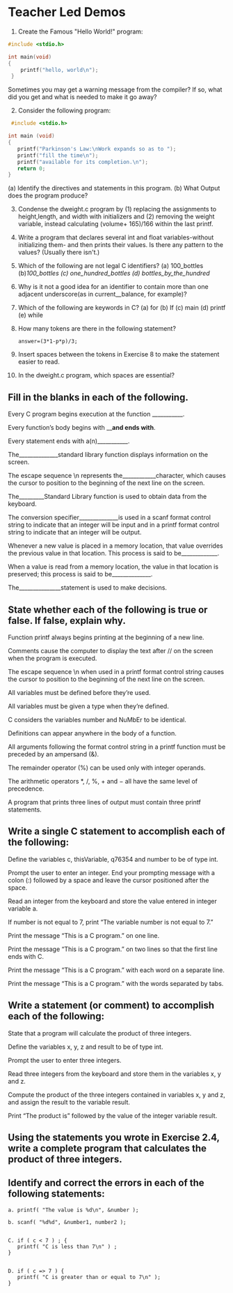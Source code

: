 # Teacher Led Demos

1. Create the Famous "Hello World!" program:
```C
#include <stdio.h>

int main(void)
{
	printf("hello, world\n");
 }
```
Sometimes you may get a warning message from the compiler? If so, what did you get and what is needed to make it go away?

2.  Consider the following program:
 ```C
  #include <stdio.h>

int main (void)
{
	printf("Parkinson's Law:\nWork expands so as to ");
	printf("fill the time\n");
	printf("available for its completion.\n");
	return 0;
}
 ```

(a) Identify the directives and statements in this program.
(b) What Output does the program produce?

3. Condense the dweight.c program by (1) replacing the assignments to height,length, and width with 
  initializers and (2) removing the weight variable, instead calculating (volume+ 165)/166 within the last printf.
  
4. Write a program that declares several int and float variables-without initializing them- and then prints their values. Is there any pattern to the values? (Usually there isn't.)

5.  Which of the following are not legal C identifiers?
  (a) 100_bottles
  (b)_100_bottles
  (c) one_hundred_bottles
  (d) bottles_by_the_hundred_
  
 6. Why is it not a good idea for an identifier to contain more than one adjacent underscore(as in current__balance, for example)?
 7. Which of the following are keywords in C?
    (a) for
    (b) If
    (c) main
    (d) printf
    (e) while
 8. How many tokens are there in the following statement?
    ```
    answer=(3*1-p*p)/3;
    ```
9. Insert spaces between the tokens in Exercise 8 to make the statement easier to read.
10. In the dweight.c program, which spaces are essential?

## Fill in the blanks in each of the following.

Every C program begins execution at the function ___________.

Every function’s body begins with ____________and ends with__________.

Every statement ends with a(n)___________.

The______________standard library function displays information on the screen.

The escape sequence \n represents the____________character, which causes the cursor to position to the beginning of the next line on the screen.

The_________Standard Library function is used to obtain data from the keyboard.

The conversion specifier______________is used in a scanf format control string to indicate that an integer will be input and in a printf format control string to indicate that an integer will be output.

Whenever a new value is placed in a memory location, that value overrides the previous value in that location. This process is said to be_____________.

When a value is read from a memory location, the value in that location is preserved; this process is said to be______________.

The_______________statement is used to make decisions.
 
 ## State whether each of the following is true or false. If false, explain why.

Function printf always begins printing at the beginning of a new line.

Comments cause the computer to display the text after // on the screen when the program is executed.

The escape sequence \n when used in a printf format control string causes the cursor to position to the beginning of the next line on the screen.

All variables must be defined before they’re used.

All variables must be given a type when they’re defined.

C considers the variables number and NuMbEr to be identical.

Definitions can appear anywhere in the body of a function.

All arguments following the format control string in a printf function must be preceded by an ampersand (&).

The remainder operator (%) can be used only with integer operands.

The arithmetic operators *, /, %, + and − all have the same level of precedence.

A program that prints three lines of output must contain three printf statements.

## Write a single C statement to accomplish each of the following:

Define the variables c, thisVariable, q76354 and number to be of type int.

Prompt the user to enter an integer. End your prompting message with a colon (:) followed by a space and leave the cursor positioned after the space.

Read an integer from the keyboard and store the value entered in integer variable a.

If number is not equal to 7, print “The variable number is not equal to 7.”

Print the message “This is a C program.” on one line.

Print the message “This is a C program.” on two lines so that the first line ends with C.

Print the message “This is a C program.” with each word on a separate line.

Print the message “This is a C program.” with the words separated by tabs.

## Write a statement (or comment) to accomplish each of the following:

State that a program will calculate the product of three integers.

Define the variables x, y, z and result to be of type int.

Prompt the user to enter three integers.

Read three integers from the keyboard and store them in the variables x, y and z.

Compute the product of the three integers contained in variables x, y and z, and assign the result to the variable result.

Print “The product is” followed by the value of the integer variable result.

## Using the statements you wrote in Exercise 2.4, write a complete program that calculates the product of three integers.

## Identify and correct the errors in each of the following statements:
```
a. printf( "The value is %d\n", &number );

b. scanf( "%d%d", &number1, number2 );


C. if ( c < 7 ) ; {
   printf( "C is less than 7\n" ) ;
}


D. if ( c => 7 ) {
   printf( "C is greater than or equal to 7\n" );
}
```

